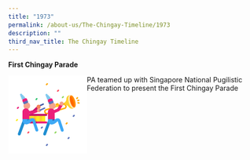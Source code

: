 ```yaml
---
title: "1973"
permalink: /about-us/The-Chingay-Timeline/1973
description: ""
third_nav_title: The Chingay Timeline
---
```

**First Chingay Parade**

<img src="/images/first-chingay-parade.png" alt="first chingay parade" style="width:160px; float:left;right-margin:20px;"/>

PA teamed up with Singapore National Pugilistic Federation to present the First Chingay Parade